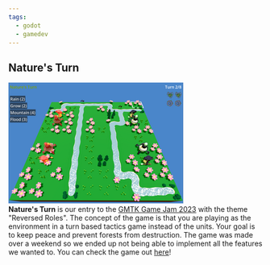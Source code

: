 ```yaml
---
tags:
  - godot
  - gamedev
---
```


<h2 class="project-title">Nature's Turn</h2>

<img class="project-img" src="natures_turn2.png" alt="screenshot">

<div class="project-summary">
<b>Nature's Turn</b> is our entry to the <a href="https://itch.io/jam/gmtk-2023">GMTK Game Jam 2023</a> with the theme "Reversed Roles". The concept of the game is that you are playing as the environment in a turn based tactics game instead of the units. Your goal is to keep peace and prevent forests from destruction. The game was made over a weekend so we ended up not being able to implement all the features we wanted to. You can check the game out <a href="https://alghost.itch.io/natures-turn">here</a>!
</div>